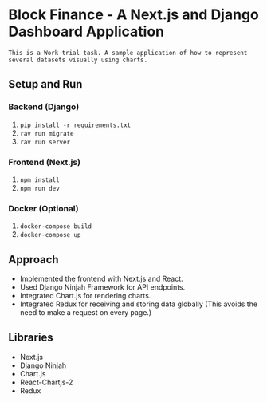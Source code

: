 # Block Finance - A Next.js and Django Dashboard Application
    This is a Work trial task. A sample application of how to represent several datasets visually using charts.
    


## Setup and Run

### Backend (Django)
1. `pip install -r requirements.txt`
2. `rav run migrate`
3. `rav run server`

### Frontend (Next.js)
1. `npm install`
2. `npm run dev`

### Docker (Optional)
1. `docker-compose build`
2. `docker-compose up`

## Approach
- Implemented the frontend with Next.js and React.
- Used Django Ninjah Framework for API endpoints.
- Integrated Chart.js for rendering charts.
- Integrated Redux for receiving and storing data globally (This avoids the need to make a request on every page.)

## Libraries
- Next.js
- Django Ninjah
- Chart.js
- React-Chartjs-2
- Redux
